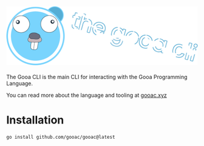 
[![gooacli](assets/gooacli.png)](https://gooac.xyz)
---
The Gooa CLI is the main CLI for interacting with the Gooa Programming Language.

You can read more about the language and tooling at [gooac.xyz](https://gooac.xyz)

# Installation
`go install github.com/gooac/gooac@latest`